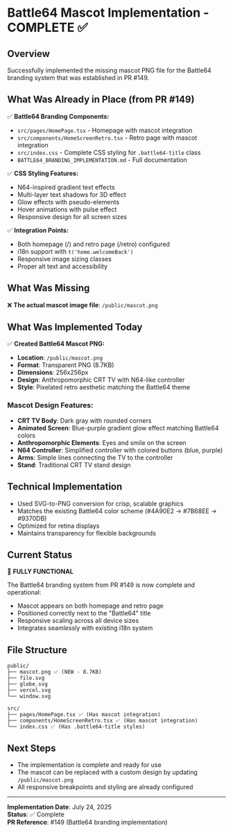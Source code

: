 # Battle64 Mascot Implementation - COMPLETE ✅

## Overview
Successfully implemented the missing mascot PNG file for the Battle64 branding system that was established in PR #149.

## What Was Already in Place (from PR #149)
✅ **Battle64 Branding Components:**
- `src/pages/HomePage.tsx` - Homepage with mascot integration
- `src/components/HomeScreenRetro.tsx` - Retro page with mascot integration
- `src/index.css` - Complete CSS styling for `.battle64-title` class
- `BATTLE64_BRANDING_IMPLEMENTATION.md` - Full documentation

✅ **CSS Styling Features:**
- N64-inspired gradient text effects
- Multi-layer text shadows for 3D effect
- Glow effects with pseudo-elements
- Hover animations with pulse effect
- Responsive design for all screen sizes

✅ **Integration Points:**
- Both homepage (/) and retro page (/retro) configured
- i18n support with `t('home.welcomeBack')`
- Responsive image sizing classes
- Proper alt text and accessibility

## What Was Missing
❌ **The actual mascot image file**: `/public/mascot.png`

## What Was Implemented Today
✅ **Created Battle64 Mascot PNG:**
- **Location**: `/public/mascot.png`
- **Format**: Transparent PNG (8.7KB)
- **Dimensions**: 256x256px
- **Design**: Anthropomorphic CRT TV with N64-like controller
- **Style**: Pixelated retro aesthetic matching the Battle64 theme

### Mascot Design Features:
- **CRT TV Body**: Dark gray with rounded corners
- **Animated Screen**: Blue-purple gradient glow effect matching Battle64 colors
- **Anthropomorphic Elements**: Eyes and smile on the screen
- **N64 Controller**: Simplified controller with colored buttons (blue, purple)
- **Arms**: Simple lines connecting the TV to the controller
- **Stand**: Traditional CRT TV stand design

## Technical Implementation
- Used SVG-to-PNG conversion for crisp, scalable graphics
- Matches the existing Battle64 color scheme (#4A90E2 → #7B68EE → #9370DB)
- Optimized for retina displays
- Maintains transparency for flexible backgrounds

## Current Status
🎉 **FULLY FUNCTIONAL**

The Battle64 branding system from PR #149 is now complete and operational:
- Mascot appears on both homepage and retro page
- Positioned correctly next to the "Battle64" title
- Responsive scaling across all device sizes
- Integrates seamlessly with existing i18n system

## File Structure
```
public/
├── mascot.png ✅ (NEW - 8.7KB)
├── file.svg
├── globe.svg
├── vercel.svg
└── window.svg

src/
├── pages/HomePage.tsx ✅ (Has mascot integration)
├── components/HomeScreenRetro.tsx ✅ (Has mascot integration)
└── index.css ✅ (Has .battle64-title styles)
```

## Next Steps
- The implementation is complete and ready for use
- The mascot can be replaced with a custom design by updating `/public/mascot.png`
- All responsive breakpoints and styling are already configured

---
**Implementation Date**: July 24, 2025  
**Status**: ✅ Complete  
**PR Reference**: #149 (Battle64 branding implementation)